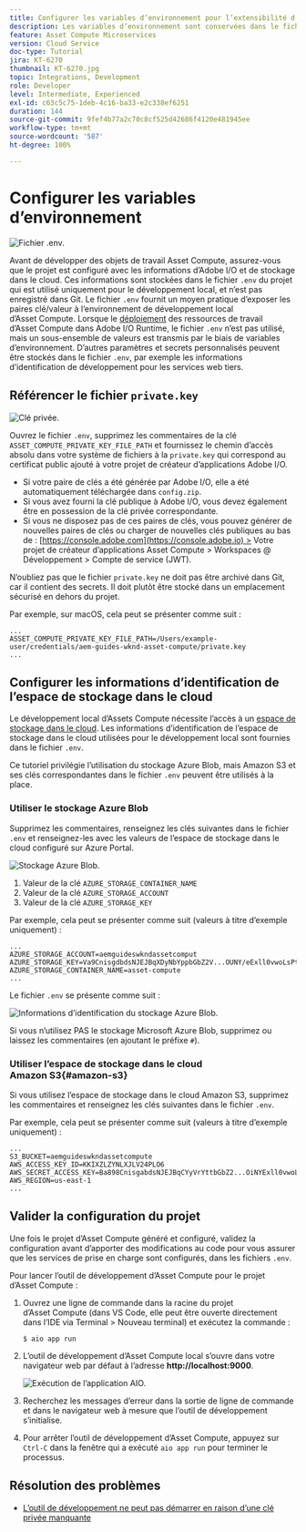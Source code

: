 ```yaml
---
title: Configurer les variables d’environnement pour l’extensibilité d’Asset Compute
description: Les variables d’environnement sont conservées dans le fichier .env pour le développement local et sont utilisées pour fournir des informations d’identification d’Adobe I/O et de l’espace de stockage dans le cloud requises pour le développement local.
feature: Asset Compute Microservices
version: Cloud Service
doc-type: Tutorial
jira: KT-6270
thumbnail: KT-6270.jpg
topic: Integrations, Development
role: Developer
level: Intermediate, Experienced
exl-id: c63c5c75-1deb-4c16-ba33-e2c338ef6251
duration: 144
source-git-commit: 9fef4b77a2c70c8cf525d42686f4120e481945ee
workflow-type: tm+mt
source-wordcount: '587'
ht-degree: 100%

---
```


# Configurer les variables d’environnement

![Fichier .env.](assets/environment-variables/dot-env-file.png)

Avant de développer des objets de travail Asset Compute, assurez-vous que le projet est configuré avec les informations d’Adobe I/O et de stockage dans le cloud. Ces informations sont stockées dans le fichier `.env` du projet qui est utilisé uniquement pour le développement local, et n’est pas enregistré dans Git. Le fichier `.env` fournit un moyen pratique d’exposer les paires clé/valeur à l’environnement de développement local d’Asset Compute. Lorsque le [déploiement](../deploy/runtime.md) des ressources de travail d’Asset Compute dans Adobe I/O Runtime, le fichier `.env` n’est pas utilisé, mais un sous-ensemble de valeurs est transmis par le biais de variables d’environnement. D’autres paramètres et secrets personnalisés peuvent être stockés dans le fichier `.env`, par exemple les informations d’identification de développement pour les services web tiers.

## Référencer le fichier `private.key`

![Clé privée.](assets/environment-variables/private-key.png)

Ouvrez le fichier `.env`, supprimez les commentaires de la clé `ASSET_COMPUTE_PRIVATE_KEY_FILE_PATH` et fournissez le chemin d’accès absolu dans votre système de fichiers à la `private.key` qui correspond au certificat public ajouté à votre projet de créateur d’applications Adobe I/O.

+ Si votre paire de clés a été générée par Adobe I/O, elle a été automatiquement téléchargée dans `config.zip`.
+ Si vous avez fourni la clé publique à Adobe I/O, vous devez également être en possession de la clé privée correspondante.
+ Si vous ne disposez pas de ces paires de clés, vous pouvez générer de nouvelles paires de clés ou charger de nouvelles clés publiques au bas de :
  [https://console.adobe.com](https://console.adobe.io) > Votre projet de créateur d’applications Asset Compute > Workspaces @ Développement > Compte de service (JWT).

N’oubliez pas que le fichier `private.key` ne doit pas être archivé dans Git, car il contient des secrets. Il doit plutôt être stocké dans un emplacement sécurisé en dehors du projet.

Par exemple, sur macOS, cela peut se présenter comme suit :

```
...
ASSET_COMPUTE_PRIVATE_KEY_FILE_PATH=/Users/example-user/credentials/aem-guides-wknd-asset-compute/private.key
...
```

## Configurer les informations d’identification de l’espace de stockage dans le cloud

Le développement local d’Assets Compute nécessite l’accès à un [espace de stockage dans le cloud](../set-up/accounts-and-services.md#cloud-storage). Les informations d’identification de l’espace de stockage dans le cloud utilisées pour le développement local sont fournies dans le fichier `.env`.

Ce tutoriel privilégie l’utilisation du stockage Azure Blob, mais Amazon S3 et ses clés correspondantes dans le fichier `.env` peuvent être utilisés à la place.

### Utiliser le stockage Azure Blob

Supprimez les commentaires, renseignez les clés suivantes dans le fichier `.env` et renseignez-les avec les valeurs de l’espace de stockage dans le cloud configuré sur Azure Portal.

![Stockage Azure Blob.](./assets/environment-variables/azure-portal-credentials.png)

1. Valeur de la clé `AZURE_STORAGE_CONTAINER_NAME`
1. Valeur de la clé `AZURE_STORAGE_ACCOUNT`
1. Valeur de la clé `AZURE_STORAGE_KEY`

Par exemple, cela peut se présenter comme suit (valeurs à titre d’exemple uniquement) :

```
...
AZURE_STORAGE_ACCOUNT=aemguideswkndassetcomput
AZURE_STORAGE_KEY=Va9CnisgdbdsNJEJBqXDyNbYppbGbZ2V...OUNY/eExll0vwoLsPt/OvbM+B7pkUdpEe7zJhg==
AZURE_STORAGE_CONTAINER_NAME=asset-compute
...
```

Le fichier `.env` se présente comme suit :

![Informations d’identification du stockage Azure Blob.](assets/environment-variables/cloud-storage-credentials.png)

Si vous n’utilisez PAS le stockage Microsoft Azure Blob, supprimez ou laissez les commentaires (en ajoutant le préfixe `#`).

### Utiliser l’espace de stockage dans le cloud Amazon S3{#amazon-s3}

Si vous utilisez l’espace de stockage dans le cloud Amazon S3, supprimez les commentaires et renseignez les clés suivantes dans le fichier `.env`.

Par exemple, cela peut se présenter comme suit (valeurs à titre d’exemple uniquement) :

```
...
S3_BUCKET=aemguideswkndassetcompute
AWS_ACCESS_KEY_ID=KKIXZLZYNLXJLV24PLO6
AWS_SECRET_ACCESS_KEY=Ba898CnisgabdsNJEJBqCYyVrYttbGbZ2...OiNYExll0vwoLsPtOv
AWS_REGION=us-east-1
...
```

## Valider la configuration du projet

Une fois le projet d’Asset Compute généré et configuré, validez la configuration avant d’apporter des modifications au code pour vous assurer que les services de prise en charge sont configurés, dans les fichiers `.env`.

Pour lancer l’outil de développement d’Asset Compute pour le projet d’Asset Compute :

1. Ouvrez une ligne de commande dans la racine du projet d’Asset Compute (dans VS Code, elle peut être ouverte directement dans l’IDE via Terminal > Nouveau terminal) et exécutez la commande :

   ```
   $ aio app run
   ```

1. L’outil de développement d’Asset Compute local s’ouvre dans votre navigateur web par défaut à l’adresse __http://localhost:9000__.

   ![Exécution de l’application AIO.](assets/environment-variables/aio-app-run.png)

1. Recherchez les messages d’erreur dans la sortie de ligne de commande et dans le navigateur web à mesure que l’outil de développement s’initialise.
1. Pour arrêter l’outil de développement d’Asset Compute, appuyez sur `Ctrl-C` dans la fenêtre qui a exécuté `aio app run` pour terminer le processus.

## Résolution des problèmes

+ [L’outil de développement ne peut pas démarrer en raison d’une clé privée manquante](../troubleshooting.md#missing-private-key)
